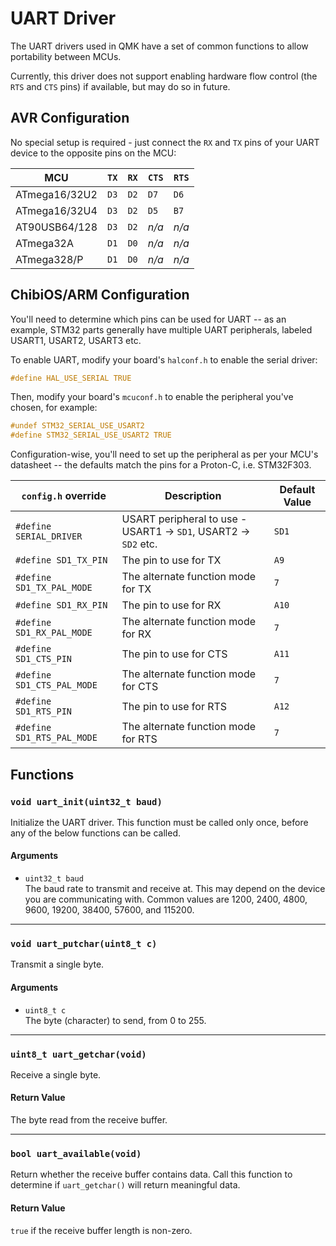 # UART Driver

The UART drivers used in QMK have a set of common functions to allow portability between MCUs.

Currently, this driver does not support enabling hardware flow control (the `RTS` and `CTS` pins) if available, but may do so in future.

## AVR Configuration

No special setup is required - just connect the `RX` and `TX` pins of your UART device to the opposite pins on the MCU:

|MCU          |`TX`|`RX`|`CTS`|`RTS`|
|-------------|----|----|-----|-----|
|ATmega16/32U2|`D3`|`D2`|`D7` |`D6` |
|ATmega16/32U4|`D3`|`D2`|`D5` |`B7` |
|AT90USB64/128|`D3`|`D2`|*n/a*|*n/a*|
|ATmega32A    |`D1`|`D0`|*n/a*|*n/a*|
|ATmega328/P  |`D1`|`D0`|*n/a*|*n/a*|

## ChibiOS/ARM Configuration

You'll need to determine which pins can be used for UART -- as an example, STM32 parts generally have multiple UART peripherals, labeled USART1, USART2, USART3 etc.

To enable UART, modify your board's `halconf.h` to enable the serial driver:

```c
#define HAL_USE_SERIAL TRUE
```

Then, modify your board's `mcuconf.h` to enable the peripheral you've chosen, for example:

```c
#undef STM32_SERIAL_USE_USART2
#define STM32_SERIAL_USE_USART2 TRUE
```

Configuration-wise, you'll need to set up the peripheral as per your MCU's datasheet -- the defaults match the pins for a Proton-C, i.e. STM32F303.

|`config.h` override       |Description                                                    |Default Value|
|--------------------------|---------------------------------------------------------------|-------------|
|`#define SERIAL_DRIVER`   |USART peripheral to use - USART1 -> `SD1`, USART2 -> `SD2` etc.|`SD1`        |
|`#define SD1_TX_PIN`      |The pin to use for TX                                          |`A9`         |
|`#define SD1_TX_PAL_MODE` |The alternate function mode for TX                             |`7`          |
|`#define SD1_RX_PIN`      |The pin to use for RX                                          |`A10`        |
|`#define SD1_RX_PAL_MODE` |The alternate function mode for RX                             |`7`          |
|`#define SD1_CTS_PIN`     |The pin to use for CTS                                         |`A11`        |
|`#define SD1_CTS_PAL_MODE`|The alternate function mode for CTS                            |`7`          |
|`#define SD1_RTS_PIN`     |The pin to use for RTS                                         |`A12`        |
|`#define SD1_RTS_PAL_MODE`|The alternate function mode for RTS                            |`7`          |

## Functions

### `void uart_init(uint32_t baud)`

Initialize the UART driver. This function must be called only once, before any of the below functions can be called.

#### Arguments

 - `uint32_t baud`  
   The baud rate to transmit and receive at. This may depend on the device you are communicating with. Common values are 1200, 2400, 4800, 9600, 19200, 38400, 57600, and 115200.

---

### `void uart_putchar(uint8_t c)`

Transmit a single byte.

#### Arguments

 - `uint8_t c`  
   The byte (character) to send, from 0 to 255.

---

### `uint8_t uart_getchar(void)`

Receive a single byte.

#### Return Value

The byte read from the receive buffer.

---

### `bool uart_available(void)`

Return whether the receive buffer contains data. Call this function to determine if `uart_getchar()` will return meaningful data.

#### Return Value

`true` if the receive buffer length is non-zero.
